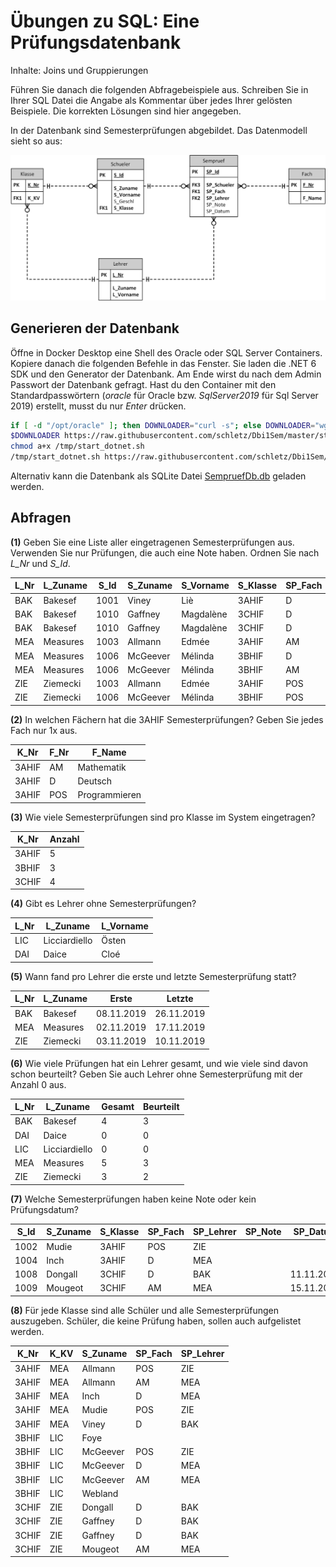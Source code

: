 # Übungen zu SQL: Eine Prüfungsdatenbank

Inhalte: Joins und Gruppierungen

Führen Sie danach die folgenden Abfragebeispiele aus. Schreiben Sie in Ihrer SQL Datei die Angabe
als Kommentar über jedes Ihrer gelösten Beispiele. Die korrekten Lösungen sind hier angegeben.

In der Datenbank sind Semesterprüfungen abgebildet. Das Datenmodell sieht so aus:

![](er_model_1941.png)

## Generieren der Datenbank

Öffne in Docker Desktop eine Shell des Oracle oder SQL Server Containers. Kopiere danach die
folgenden Befehle in das Fenster. Sie laden die .NET 6 SDK und den Generator der Datenbank.
Am Ende wirst du nach dem Admin Passwort der Datenbank gefragt. Hast du den Container mit den
Standardpasswörtern (*oracle* für Oracle bzw. *SqlServer2019* für Sql Server 2019) erstellt,
musst du nur *Enter* drücken.

```bash
if [ -d "/opt/oracle" ]; then DOWNLOADER="curl -s"; else DOWNLOADER="wget -q -O /dev/stdout"; fi
$DOWNLOADER https://raw.githubusercontent.com/schletz/Dbi1Sem/master/start_dotnet.sh > /tmp/start_dotnet.sh
chmod a+x /tmp/start_dotnet.sh
/tmp/start_dotnet.sh https://raw.githubusercontent.com/schletz/Dbi1Sem/master/01_SQL%20Basics/Uebungen/SemesterpruefungDb/SemesterpruefungDb.tar

```

Alternativ kann die Datenbank als SQLite Datei [SempruefDb.db](SempruefDb.db) geladen werden.

## Abfragen

**(1)** Geben Sie eine Liste aller eingetragenen Semesterprüfungen aus. Verwenden Sie nur Prüfungen,
   die auch eine Note haben. Ordnen Sie nach *L_Nr* und *S_Id*.

| L_Nr	| L_Zuname	| S_Id	| S_Zuname	| S_Vorname	| S_Klasse	| SP_Fach	| SP_Note	| 
| ----	| --------	| ----	| --------	| ---------	| --------	| -------	| -------	| 
| BAK 	| Bakesef 	| 1001	| Viney   	| Liè      	| 3AHIF   	| D      	| 3      	| 
| BAK 	| Bakesef 	| 1010	| Gaffney 	| Magdalène	| 3CHIF   	| D      	| 2      	| 
| BAK 	| Bakesef 	| 1010	| Gaffney 	| Magdalène	| 3CHIF   	| D      	| 5      	| 
| MEA 	| Measures	| 1003	| Allmann 	| Edmée    	| 3AHIF   	| AM     	| 2      	| 
| MEA 	| Measures	| 1006	| McGeever	| Mélinda  	| 3BHIF   	| D      	| 3      	| 
| MEA 	| Measures	| 1006	| McGeever	| Mélinda  	| 3BHIF   	| AM     	| 4      	| 
| ZIE 	| Ziemecki	| 1003	| Allmann 	| Edmée    	| 3AHIF   	| POS    	| 3      	| 
| ZIE 	| Ziemecki	| 1006	| McGeever	| Mélinda  	| 3BHIF   	| POS    	| 2      	| 

**(2)** In welchen Fächern hat die 3AHIF Semesterprüfungen? Geben Sie jedes Fach nur 1x aus.

| K_Nr 	| F_Nr	| F_Name       	| 
| -----	| ----	| -------------	| 
| 3AHIF	| AM  	| Mathematik   	| 
| 3AHIF	| D   	| Deutsch      	| 
| 3AHIF	| POS 	| Programmieren	| 

**(3)** Wie viele Semesterprüfungen sind pro Klasse im System eingetragen?

| K_Nr 	| Anzahl	| 
| -----	| ---------	| 
| 3AHIF	| 5        	| 
| 3BHIF	| 3        	| 
| 3CHIF	| 4        	| 

**(4)** Gibt es Lehrer ohne Semesterprüfungen?

| L_Nr	| L_Zuname     	| L_Vorname	| 
| ----	| -------------	| ---------	| 
| LIC 	| Licciardiello	| Östen    	| 
| DAI 	| Daice        	| Cloé     	| 

**(5)** Wann fand pro Lehrer die erste und letzte Semesterprüfung statt?

| L_Nr	| L_Zuname	| Erste	            | Letzte	        | 
| ----	| --------	| --------------	| --------------	| 
| BAK 	| Bakesef 	| 08.11.2019    	| 26.11.2019    	| 
| MEA 	| Measures	| 02.11.2019    	| 17.11.2019    	| 
| ZIE 	| Ziemecki	| 03.11.2019    	| 10.11.2019    	| 

**(6)** Wie viele Prüfungen hat ein Lehrer gesamt, und wie viele sind davon schon beurteilt? Geben Sie auch
   Lehrer ohne Semesterprüfung mit der Anzahl 0 aus.

| L_Nr	| L_Zuname     	| Gesamt	| Beurteilt	| 
| ----	| -------------	| ------	| ---------	| 
| BAK 	| Bakesef      	| 4     	| 3        	| 
| DAI 	| Daice        	| 0     	| 0        	| 
| LIC 	| Licciardiello	| 0     	| 0        	| 
| MEA 	| Measures     	| 5     	| 3        	| 
| ZIE 	| Ziemecki     	| 3     	| 2        	| 

**(7)** Welche Semesterprüfungen haben keine Note oder kein Prüfungsdatum?

| S_Id	| S_Zuname	| S_Klasse	| SP_Fach	| SP_Lehrer	| SP_Note	| SP_Datum  	| 
| ----	| --------	| --------	| -------	| ---------	| -------	| ----------	| 
| 1002	| Mudie   	| 3AHIF   	| POS    	| ZIE      	|        	|           	| 
| 1004	| Inch    	| 3AHIF   	| D      	| MEA      	|        	|           	| 
| 1008	| Dongall 	| 3CHIF   	| D      	| BAK      	|        	| 11.11.2019	| 
| 1009	| Mougeot 	| 3CHIF   	| AM     	| MEA      	|        	| 15.11.2019	| 

**(8)** Für jede Klasse sind alle Schüler und alle Semesterprüfungen auszugeben. Schüler, die keine
  Prüfung haben, sollen auch aufgelistet werden.

| K_Nr 	| K_KV	| S_Zuname	| SP_Fach	| SP_Lehrer	| 
| -----	| ----	| --------	| -------	| ---------	| 
| 3AHIF	| MEA 	| Allmann 	| POS    	| ZIE      	| 
| 3AHIF	| MEA 	| Allmann 	| AM     	| MEA      	| 
| 3AHIF	| MEA 	| Inch    	| D      	| MEA      	| 
| 3AHIF	| MEA 	| Mudie   	| POS    	| ZIE      	| 
| 3AHIF	| MEA 	| Viney   	| D      	| BAK      	| 
| 3BHIF	| LIC 	| Foye    	|        	|          	| 
| 3BHIF	| LIC 	| McGeever	| POS    	| ZIE      	| 
| 3BHIF	| LIC 	| McGeever	| D      	| MEA      	| 
| 3BHIF	| LIC 	| McGeever	| AM     	| MEA      	| 
| 3BHIF	| LIC 	| Webland 	|        	|          	| 
| 3CHIF	| ZIE 	| Dongall 	| D      	| BAK      	| 
| 3CHIF	| ZIE 	| Gaffney 	| D      	| BAK      	| 
| 3CHIF	| ZIE 	| Gaffney 	| D      	| BAK      	| 
| 3CHIF	| ZIE 	| Mougeot 	| AM     	| MEA      	| 

